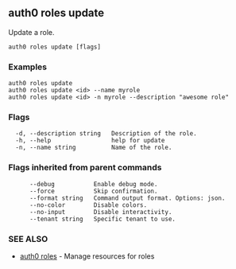 ## auth0 roles update

Update a role.

```
auth0 roles update [flags]
```

### Examples

```
auth0 roles update
auth0 roles update <id> --name myrole
auth0 roles update <id> -n myrole --description "awesome role"
```

### Flags

```
  -d, --description string   Description of the role.
  -h, --help                 help for update
  -n, --name string          Name of the role.
```

### Flags inherited from parent commands

```
      --debug           Enable debug mode.
      --force           Skip confirmation.
      --format string   Command output format. Options: json.
      --no-color        Disable colors.
      --no-input        Disable interactivity.
      --tenant string   Specific tenant to use.
```

### SEE ALSO

* [auth0 roles](auth0_roles.md)	 - Manage resources for roles
